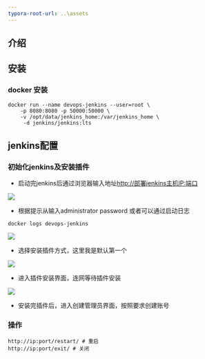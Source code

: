 ```yaml
---
typora-root-url: ..\assets
---
```


## 介绍

## 安装

### docker 安装

```
docker run --name devops-jenkins --user=root \
    -p 8080:8080 -p 50000:50000 \
    -v /opt/data/jenkins_home:/var/jenkins_home \
     -d jenkins/jenkins:lts
```

## jenkins配置

### 初始化jenkins及安装插件

* 启动完jenkins后通过浏览器输入地址[http://部署jenkins主机IP:端口](http://部署jenkins主机IP:端口)

![](../assets/dazj-1.png)

* 根据提示从输入administrator password 或者可以通过启动日志

```
docker logs devops-jenkins
```

![](../assets/dazj-2.png)

* 选择安装插件方式，这里我是默认第一个

![](../assets/dazj-3.png)

* 进入插件安装界面，连网等待插件安装

![](../assets/dazj-4.png)

* 安装完插件后，进入创建管理员界面，按照要求创建账号

### 操作

```
http://ip:port/restart/ # 重启
http://ip:port/exit/ # 关闭
```




